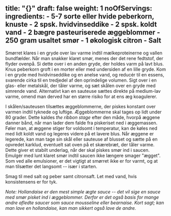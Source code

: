 title: "{}"
draft: false
weight: 1
noOfServings: 
ingredients:
	- 5-7 sorte eller hvide peberkorn, knuste
	- 2 spsk. hvidvinseddike
	- 2 spsk. koldt vand
	- 2 bægre pasteuriserede æggeblommer
	- 250 gram usaltet smør
	- 1 økologisk citron
	- Salt
---

Smørret klares i en gryde over lav varme indtil mælkeproteinerne og
vallen bundfælder. Når man snakker klaret smør, menes der det rene
fedtstof, der flyder ovenpå. Si dette over i en anden gryde, der holdes
varm på lavt blus. Knus peberkorn groft i en morter eller med undersiden
af en lille gryde. Kom i en gryde med hvidvinseddike og en anelse vand,
og reducér til en essens, svarende cirka til en tredjedel af den
oprindelige volumen. Sigt over i en glas- eller metalskål, der tåler
varme, og sæt skålen over en gryde med simrende vand. Alternativt kan en
sauteuse sættes direkte på medium-lav varme, omend man derved har en
større risiko for at ens æg koagulerer.

I skålen/sauteusen tilsættes æggeblommerne, der piskes konstant over
varmen indtil tyknede og luftige. Æggeblommerne skal tages op lidt under
80 grader. Dette kaldes *the ribbon stage* efter den måde, hvorpå æggene
danner bånd, når man lader dem falde fra piskeriset ned i æggemassen.
Føler man, at æggene stiger for voldsomt i temperatur, kan de køles ned
med lidt koldt vand og legeres videre på et lavere blus. Når æggene er
legerede, kan man tage sin skål eller sauteuse af blusset og sætte på en
opvredet karklud, eventuelt sat oven på et skærebræt, der tåler varme.
Dette giver et stabilt underlag, når der skal piskes smør ind i saucen.
Emulgér med lunt klaret smør indtil saucen ikke længere smager "ægget".
Som ved alle emulsioner, er det vigtigt at smørret ikke er for varmt, og
at man tilsætter det langsomt -- især i starten.

Smag til med salt og peber samt citronsaft. Let med vand, hvis
konsistensens er for tyk.

*Note: Hollandaise er den mest simple ægte sauce -- det vil sige en
sauce med smør pisket ind i æggeblommer. Derfor er det også basis for
mange andre afledte saucer som sauce mousseline eller bearnaise. Kort
sagt; kan man lave en hollandaise, kan man sikkert også lave de andre.*

